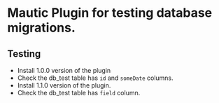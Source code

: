 # Mautic Plugin for testing database migrations.

## Testing
* Install 1.0.0 version of the plugin
* Check the db_test table has `id` and `someDate` columns.
* Install 1.1.0 version of the plugin.
* Check the db_test table has `field` column.
